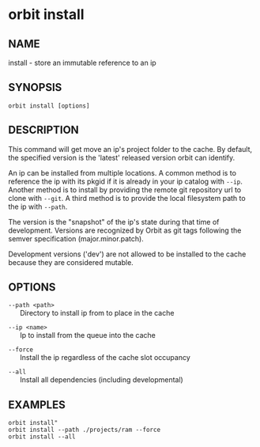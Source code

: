 # __orbit install__

## __NAME__

install - store an immutable reference to an ip

## __SYNOPSIS__

```
orbit install [options]
```

## __DESCRIPTION__

This command will get move an ip's project folder to the cache. By default,
the specified version is the 'latest' released version orbit can
identify.
  
An ip can be installed from multiple locations. A common method is to
reference the ip with its pkgid if it is already in your ip catalog with
`--ip`. Another method is to install by providing the remote git repository 
url to clone with `--git`. A third method is to provide the local filesystem
path to the ip with `--path`.
  
The version is the "snapshot" of the ip's state during that time of
development. Versions are recognized by Orbit as git tags following the 
semver specification (major.minor.patch).
  
Development versions ('dev') are not allowed to be installed to the cache
because they are considered mutable.

## __OPTIONS__

`--path <path>`  
      Directory to install ip from to place in the cache

`--ip <name>`  
      Ip to install from the queue into the cache

`--force`  
      Install the ip regardless of the cache slot occupancy

`--all`  
      Install all dependencies (including developmental)

## __EXAMPLES__

```
orbit install"
orbit install --path ./projects/ram --force 
orbit install --all
```


